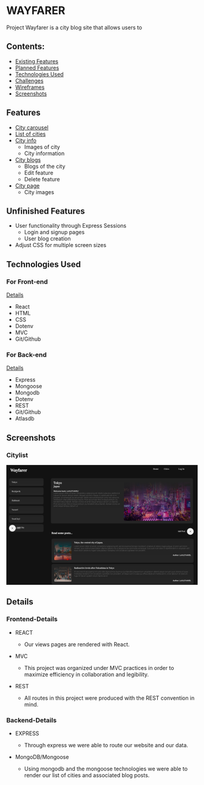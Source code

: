 # WAYFARER

Project Wayfarer is a city blog site that allows users to 
## Contents:


-  [Existing Features](#Features)
-  [Planned Features](#Unfinished-Features)
-  [Technologies Used](#Technologies-Used)
-  [Challenges](#Challenges)
-  [Wireframes](#Wireframes)
-  [Screenshots](#Screenshots)

## Features
- [City carousel](#Homepage)
- [List of cities](#Citylist)
- [City info](#Cityinfo)
    - Images of city
    - City information
- [City blogs](#Cityblogs)
    - Blogs of the city
    - Edit feature
    - Delete feature
- [City page](#Citypage)
    - City images

## Unfinished Features
- User functionality through Express Sessions
    - Login and signup pages
    - User blog creation
- Adjust CSS for multiple screen sizes

## Technologies Used
### For Front-end
[Details](#Details)
- React
- HTML
- CSS
- Dotenv
- MVC 
- Git/Github

### For Back-end
[Details](#Details)
- Express
- Mongoose
- Mongodb
- Dotenv
- REST
- Git/Github
- Atlasdb

## Screenshots
### Citylist
![](/resources/CityListPage.png)

## Details
### Frontend-Details
- REACT
    - Our views pages are rendered with React.

- MVC 
    - This project was organized under MVC practices in order to maximize efficiency in collaboration and legibility.

- REST
    - All routes in this project were produced with the REST convention in mind.

### Backend-Details
- EXPRESS
    - Through express we were able to route our website and our data. 
    
 - MongoDB/Mongoose
    - Using mongodb and the mongoose technologies we were able to render our list of cities and associated blog posts.
